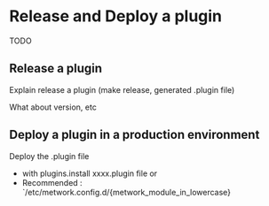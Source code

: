 # Release and Deploy a plugin

TODO  
## Release a plugin
Explain release a plugin (make release, generated .plugin file)

What about version, etc 

## Deploy a plugin in a production environment
Deploy the .plugin file 

- with plugins.install xxxx.plugin file
or
- Recommended : `/etc/metwork.config.d/{metwork_module_in_lowercase}
